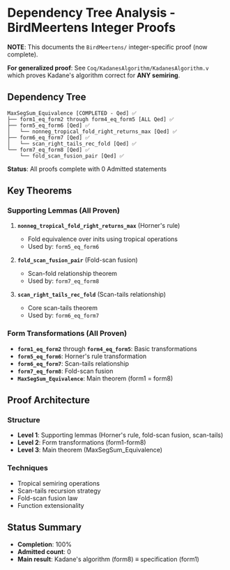 # Dependency Tree Analysis - BirdMeertens Integer Proofs

**NOTE**: This documents the `BirdMeertens/` integer-specific proof (now complete).

**For generalized proof**: See `Coq/KadanesAlgorithm/KadanesAlgorithm.v` which proves Kadane's algorithm correct for **ANY semiring**.

## Dependency Tree

```
MaxSegSum_Equivalence [COMPLETED - Qed] ✅
├── form1_eq_form2 through form4_eq_form5 [ALL Qed] ✅
├── form5_eq_form6 [Qed] ✅
│   └── nonneg_tropical_fold_right_returns_max [Qed] ✅
├── form6_eq_form7 [Qed] ✅
│   └── scan_right_tails_rec_fold [Qed] ✅
└── form7_eq_form8 [Qed] ✅
    └── fold_scan_fusion_pair [Qed] ✅
```

**Status**: All proofs complete with 0 Admitted statements

## Key Theorems

### Supporting Lemmas (All Proven)

1. **`nonneg_tropical_fold_right_returns_max`** (Horner's rule)
   - Fold equivalence over inits using tropical operations
   - Used by: `form5_eq_form6`

2. **`fold_scan_fusion_pair`** (Fold-scan fusion)
   - Scan-fold relationship theorem
   - Used by: `form7_eq_form8`

3. **`scan_right_tails_rec_fold`** (Scan-tails relationship)
   - Core scan-tails theorem
   - Used by: `form6_eq_form7`

### Form Transformations (All Proven)

- **`form1_eq_form2`** through **`form4_eq_form5`**: Basic transformations
- **`form5_eq_form6`**: Horner's rule transformation
- **`form6_eq_form7`**: Scan-tails relationship
- **`form7_eq_form8`**: Fold-scan fusion
- **`MaxSegSum_Equivalence`**: Main theorem (form1 = form8)

## Proof Architecture

### Structure
- **Level 1**: Supporting lemmas (Horner's rule, fold-scan fusion, scan-tails)
- **Level 2**: Form transformations (form1-form8)
- **Level 3**: Main theorem (MaxSegSum_Equivalence)

### Techniques
- Tropical semiring operations
- Scan-tails recursion strategy
- Fold-scan fusion law
- Function extensionality

## Status Summary

- **Completion**: 100%
- **Admitted count**: 0
- **Main result**: Kadane's algorithm (form8) ≡ specification (form1)
